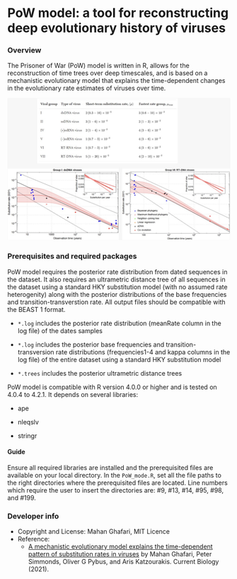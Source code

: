 # PoW model: a tool for reconstructing deep evolutionary history of viruses


### Overview

The Prisoner of War (PoW) model is written in R, allows for the reconstruction of time trees over deep timescales, and is based on a mechanistic evolutionary model that explains the time-dependent changes in the evolutionary rate estimates of viruses over time.

![Prisoner of War model](https://github.com/mg878/PoW_model/blob/main/PoW_sigmoid_TDRP.jpeg)

### Prerequisites and required packages

PoW model requires the posterior rate distribution from dated sequences in the dataset. It also requires an ultrametric distance tree of all sequences in the dataset using a standard HKY substitution model (with no assumed rate heterogenity) along with the posterior distributions of the base frequencies and transition-transverstion rate. All output files should be compatible with the BEAST 1 format. 

* `*.log` includes the posterior rate distribution (meanRate column in the log file) of the dates samples

* `*.log` includes the posterior base frequencies and transition-transversion rate distributions (frequencies1-4 and kappa columns in the log file) of the entire dataset using a standard HKY substitution model

* `*.trees` includes the posterior ultrametric distance trees 


PoW model is compatible with R version 4.0.0 or higher and is tested on 4.0.4 to 4.2.1.  It depends on several libraries:

* ape

* nleqslv

* stringr

#### Guide

Ensure all required libraries are installed and the prerequisited files are available on your local directory.
In the `PoW_mode.R`, set all the file paths to the right directories where the prerequisited  files are located. Line numbers which require the user to insert the directories are: #9, #13, #14, #95, #98, and #199.

### Developer info

  - Copyright and License: Mahan Ghafari, MIT Licence
  - Reference:
    * [A mechanistic evolutionary model explains the time-dependent pattern of substitution rates in viruses](https://doi.org/10.1016/j.cub.2021.08.020) by Mahan Ghafari, Peter Simmonds, Oliver G Pybus, and Aris Katzourakis. Current Biology (2021).
